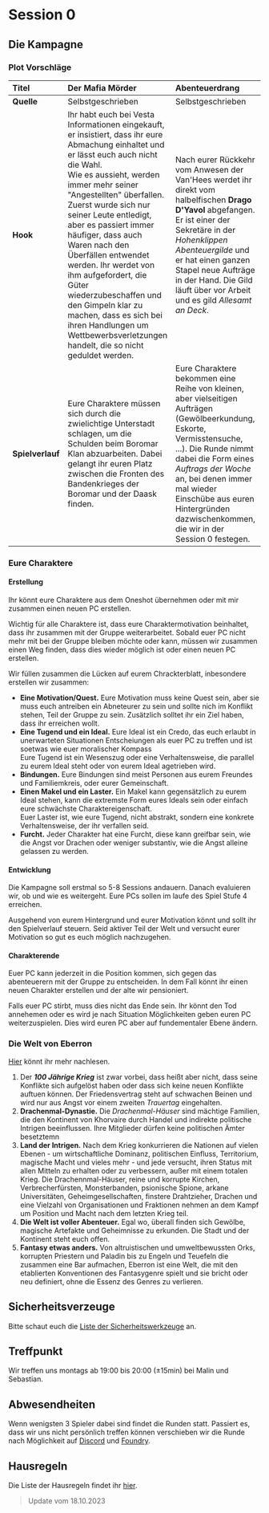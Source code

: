 # Session 0

## Die Kampagne

### Plot Vorschläge

| **Titel**        | **Der Mafia Mörder**                                                                                                                                                                                                                                                                                                                                                                                                                                                                                                                                       | **Abenteuerdrang**                                                                                                                                                                                                                                                                                              | **Vergessene Relikte** |
| :--------------- | :--------------------------------------------------------------------------------------------------------------------------------------------------------------------------------------------------------------------------------------------------------------------------------------------------------------------------------------------------------------------------------------------------------------------------------------------------------------------------------------------------------------------------------------------------------- | :-------------------------------------------------------------------------------------------------------------------------------------------------------------------------------------------------------------------------------------------------------------------------------------------------------------- | :--------------------- |
| **Quelle**       | Selbstgeschrieben                                                                                                                                                                                                                                                                                                                                                                                                                                                                                                                                          | Selbstgeschrieben                                                                                                                                                                                                                                                                                               | Aus ERlW               |
| **Hook**         | Ihr habt euch bei Vesta Informationen eingekauft, er insistiert, dass ihr eure Abmachung einhaltet und er lässt euch auch nicht die Wahl. <br> Wie es aussieht, werden immer mehr seiner "Angestellten" überfallen. Zuerst wurde sich nur seiner Leute entledigt, aber es passiert immer häufiger, dass auch Waren nach den Überfällen entwendet werden. Ihr werdet von ihm aufgefordert, die Güter wiederzubeschaffen und den Gimpeln klar zu machen, dass es sich bei ihren Handlungen um Wettbewerbsverletzungen handelt, die so nicht geduldet werden. | Nach eurer Rückkehr vom Anwesen der Van'Hees werdet ihr direkt vom halbelfischen **Drago D'Yavol** abgefangen. Er ist einer der Sekretäre in der _Hohenklippen Abenteuergilde_ und er hat einen ganzen Stapel neue Aufträge in der Hand. Die Gild läuft über vor Arbeit und es gild _Allesamt an Deck_.         |                        |
| **Spielverlauf** | Eure Charaktere müssen sich durch die zwielichtige Unterstadt schlagen, um die Schulden beim Boromar Klan abzuarbeiten. Dabei gelangt ihr euren Platz zwischen die Fronten des Bandenkrieges der Boromar und der Daask finden.                                                                                                                                                                                                                                                                                                                             | Eure Charaktere bekommen eine Reihe von kleinen, aber vielseitigen Aufträgen (Gewölbeerkundung, Eskorte, Vermisstensuche, ...). Die Runde nimmt dabei die Form eines _Auftrags der Woche_ an, bei denen immer mal wieder Einschübe aus euren Hintergründen dazwischenkommen, die wir in der Session 0 festegen. | Abenteuermysterium     |

### Eure Charaktere

#### Erstellung

Ihr könnt eure Charaktere aus dem Oneshot übernehmen oder mit mir zusammen einen neuen PC erstellen.

Wichtig für alle Charaktere ist, dass eure Charaktermotivation beinhaltet, dass ihr zusammen mit der Gruppe weiterarbeitet. Sobald euer PC nicht mehr mit bei der Gruppe bleiben möchte oder kann, müssen wir zusammen einen Weg finden, dass dies wieder möglich ist oder einen neuen PC erstellen.

Wir füllen zusammen die Lücken auf eurem Chrackterblatt, inbesondere erstellen wir zusammen:

- **Eine Motivation/Quest.** Eure Motivation muss keine Quest sein, aber sie muss euch antreiben ein Abneteurer zu sein und sollte  nich im Konflikt stehen, Teil der Gruppe zu sein. Zusätzlich solltet ihr ein Ziel haben, dass ihr erreichen wollt.
- **Eine Tugend und ein Ideal.** Eure Ideal ist ein Credo, das euch erlaubt in unerwarteten Situationen Entscheiungen als euer PC zu treffen und ist soetwas wie euer moralischer Kompass  
Eure Tugend ist ein Wesenszug oder eine Verhaltensweise, die parallel zu eurem Ideal steht oder von eurem Ideal agetrieben wird. 
- **Bindungen.** Eure Bindungen sind meist Personen aus eurem Freundes und Familiemkreis,  oder eurer Gemeinschaft.
- **Einen Makel und ein Laster.** Ein Makel kann gegensätzlich zu eurem Ideal stehen, kann die extremste Form eures Ideals sein oder einfach eure schwächste Charaktereigenschaft.  
Euer Laster ist, wie eure Tugend, nicht abstrakt, sondern eine konkrete Verhaltensweise, der ihr verfallen seid.
- **Furcht.** Jeder Charakter hat eine Furcht, diese kann greifbar sein, wie die Angst vor Drachen oder weniger substantiv, wie die Angst alleine gelassen zu werden.

#### Entwicklung

Die Kampagne soll erstmal so 5-8 Sessions andauern. Danach evaluieren wir, ob und wie es weitergeht. Eure PCs sollen im laufe des Spiel Stufe 4 erreichen.

Ausgehend von eurem Hintergrund und eurer Motivation könnt und sollt ihr den Spielverlauf steuern. Seid aktiver Teil der Welt und versucht eurer Motivation so gut es euch möglich nachzugehen.

#### Charakterende

Euer PC kann jederzeit in die Position kommen, sich gegen das abenteuerern mit der Gruppe zu entscheiden. In dem Fall könnt ihr einen neuen Charakter erstellen und der alte wir pensioniert.

Falls euer PC stirbt, muss dies nicht das Ende sein. Ihr könnt den Tod annehemen oder es wird je nach Situation Möglichkeiten geben euren PC weiterzuspielen. Dies wird euren PC aber auf fundementaler Ebene ändern.

### Die Welt von Eberron

[Hier](https://5e.tools/book.html#erlw) könnt ihr mehr nachlesen.

1. Der **_100 Jährige Krieg_** ist zwar vorbei, dass heißt aber nicht, dass seine Konflikte sich aufgelöst haben oder dass sich keine neuen Konflikte auftuen können. Der Friedensvertrag steht auf schwachen Beinen und wird nur aus Angst vor einem zweiten _Trauertag_ eingehalten. 
2. **Drachenmal-Dynastie.** Die _Drachenmal-Häuser_ sind mächtige Familien, die den Kontinent von Khorvaire durch Handel und indirekte politische Intrigen beeinflussen. Ihre Mitglieder dürfen keine politischen Ämter besetztemn
3. **Land der Intrigen.** Nach dem Krieg konkurrieren die Nationen auf vielen Ebenen - um wirtschaftliche Dominanz, politischen Einfluss, Territorium, magische Macht und vieles mehr - und jede versucht, ihren Status mit allen Mitteln zu erhalten oder zu verbessern, außer mit einem totalen Krieg. Die Drachennmal-Häuser, reine und korrupte Kirchen, Verbrecherfürsten, Monsterbanden, psionische Spione, arkane Universitäten, Geheimgesellschaften, finstere Drahtzieher, Drachen und eine Vielzahl von Organisationen und Fraktionen nehmen an dem Kampf um Position und Macht nach dem letzten Krieg teil.
4. **Die Welt ist voller Abenteuer.** Egal wo, überall finden sich Gewölbe, magische Artefakte und Geheimnisse zu erkunden. Die Stadt und der Kontinent steht euch offen.
5. **Fantasy etwas anders.** Von altruistischen und umweltbewussten Orks, korrupten Priestern und Paladin bis zu Engeln und Teuefeln die zusammen eine Bar aufmachen, Eberron ist eine Welt, die mit den etablierten Konventionen des Fantasygenre spielt und sie bricht oder neu definiert, ohne die Essenz des Genres zu verlieren.

## Sicherheitsverzeuge

Bitte schaut euch die [Liste der Sicherheitswerkzeuge](./sozialvertrag.md#sicherheitswerkzeuge) an.

## Treffpunkt

Wir treffen uns montags ab 19:00 bis 20:00 (±15min) bei Malin und Sebastian.

## Abwesendheiten

Wenn wenigsten 3 Spieler dabei sind findet die Runden statt. Passiert es, dass wir uns nicht persönlich treffen können verschieben wir die Runde nach Möglichkeit auf [Discord](https://discord.gg/a75ke9rz5) und [Foundry](https://foundry.kinnewig.org:30000/game).

## Hausregeln

Die Liste der Hausregeln findet ihr [hier](./hausregeln.md).

> Update vom 18.10.2023
